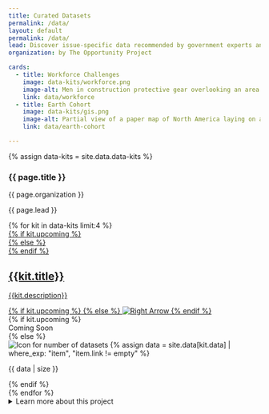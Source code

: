 ```yaml
---
title: Curated Datasets
permalink: /data/
layout: default
permalink: /data/
lead: Discover issue-specific data recommended by government experts and test-driven by teams working to solve the nation’s biggest challenges.
organization: by The Opportunity Project

cards:
  - title: Workforce Challenges
    image: data-kits/workforce.png
    image-alt: Men in construction protective gear overlooking an area being developed
    link: data/workforce
  - title: Earth Cohort
    image: data-kits/gis.png
    image-alt: Partial view of a paper map of North America laying on a wooden tabletop
    link: data/earth-cohort

---
```


{% assign data-kits = site.data.data-kits %}
<section class="bg-primary-vivid">
  <section class="usa-section usa-graphic-list grid-container">
    <div class="maxw-mobile-lg desktop:margin-bottom-4">
      <h1 class="hero--heading text-white">
        {{ page.title }}
      </h1>
      <p class="font-sans-2xs text-white">{{ page.organization }}</p>
      <p class="font-sans-md text-white">{{ page.lead }}</p>
    </div>
  </section>
  <div class="data-kit  desktop:margin-left-9">
    <div class="grid-row grid-gap-6">
      {% for kit in data-kits limit:4 %}
      <div class="desktop:grid-col-4 tablet:grid-col-6 data-kit__container">
        <a class="data-kit__button" href="{{site.baseurl}}/{{kit.link}}">
          {% if kit.upcoming %}
          <div class="data-kit__card z-100" style="background-image: url('{{ kit.image | relative_url }}')">
          {% else %}
          <div class="data-kit__card data-kit__active z-100" style="background-image: url('{{ kit.image | relative_url }}')">
            {% endif %}
            <h2 class="z-200">{{kit.title}}</h2>
            <p class="z-200">{{kit.description}}</p>
            {% if kit.upcoming %}
            {% else %}
            <img class="data-kit__arrow" src="{{site.baseurl}}/assets/img/icons/right-arrow.svg" alt="Right Arrow" />
            {% endif %}
          </div>
        </a>
        <div class="data-kit__bg">
          {% if kit.upcoming %}
          <div class="data-kit__upcoming">
            Coming Soon
          </div>
          {% else %}
          <div class="data-kit__stats">
            <img class="data-kit__icon-items" src="{{site.baseurl}}/assets/img/icons/items.svg" alt="Icon for number of datasets"/>
            {% assign data = site.data[kit.data] | where_exp: "item", "item.link != empty" %}
            <p>{{ data | size }}</p>
          </div>
          {% endif %}
        </div>
      </div>
      {% endfor %}
    </div>
  </div>
  <div class="padding-x-2 padding-bottom-5 measure-6 margin-x-auto">
    <details class="data-source">
      <summary class="text-white text-bold text-center">Learn more about this project</summary>
      <div class="dkh-details">
        <p class="dkh-details-p">Curated Datasets is a product of <a href="/">The Opportunity Project (TOP)</a>.  TOP brings together the tech industry, government data, and communities through 12-week tech development sprints to create digital products using open data. Since 2016, TOP has catalyzed over 100 products that solve real world problems for Americans. In each sprint, TOP crowdsources suggested datasets and tips from data and subject matter experts across government. The data listed here reflects those expert recommendations, along with useful information on each, and an expert point of contact who can answer questions about the data.  Use these insights to speed up data discovery and kick-start your own project!</p>
        <p class="dkh-details-p">The workforce data module is an evolution of the White House’s JobKit initiative, which compiled federal workforce data from 5 APIs to spur data-driven innovation for the American worker. We built on JobKit by incorporating insights from The Opportunity Project’s 2019 Sprint on Investing in the American Workforce in All Communities, in which workforce data experts from across government helped to curate a total of 57 data sets that are most useful for addressing 4 critical workforce challenges.</p>
      </div>
    </details>
  </div>
</section>
